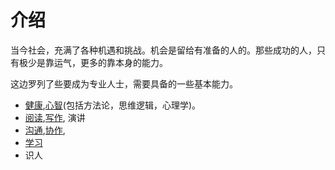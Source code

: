# 介绍
当今社会，充满了各种机遇和挑战。机会是留给有准备的人的。那些成功的人，只有极少是靠运气，更多的靠本身的能力。

这边罗列了些要成为专业人士，需要具备的一些基本能力。

* [健康](https://iamjoel.github.io/basic-skill/health/dist/),[心智](https://iamjoel.github.io/basic-skill/mind/dist/)(包括方法论，思维逻辑，心理学)。
* [阅读](https://iamjoel.github.io/basic-skill/reading/dist/),[写作](https://iamjoel.github.io/basic-skill/write/dist/), 演讲
* [沟通](https://iamjoel.github.io/basic-skill/communicate/dist/),[协作](https://iamjoel.github.io/basic-skill/cooperate/dist/),
* [学习](https://iamjoel.github.io/basic-skill/learn/dist/)
* 识人
